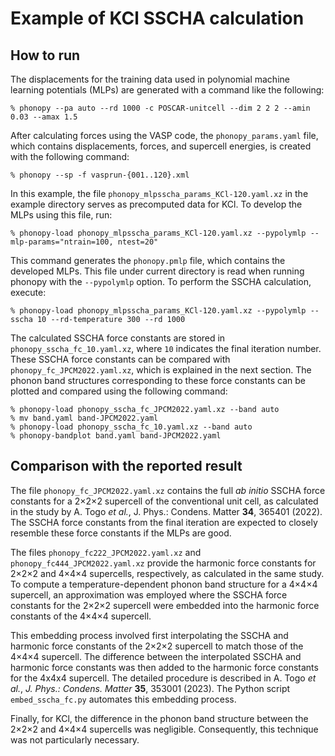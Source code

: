 # Example of KCl SSCHA calculation

## How to run

The displacements for the training data used in polynomial machine learning
potentials (MLPs) are generated with a command like the following:

```
% phonopy --pa auto --rd 1000 -c POSCAR-unitcell --dim 2 2 2 --amin 0.03 --amax 1.5
```

After calculating forces using the VASP code, the `phonopy_params.yaml` file,
which contains displacements, forces, and supercell energies, is created with
the following command:

```
% phonopy --sp -f vasprun-{001..120}.xml
```

In this example, the file `phonopy_mlpsscha_params_KCl-120.yaml.xz` in the
example directory serves as precomputed data for KCl. To develop the MLPs using
this file, run:

```
% phonopy-load phonopy_mlpsscha_params_KCl-120.yaml.xz --pypolymlp --mlp-params="ntrain=100, ntest=20"
```

This command generates the `phonopy.pmlp` file, which contains the developed
MLPs. This file under current directory is read when running phonopy with the
`--pypolymlp` option. To perform the SSCHA calculation, execute:

```
% phonopy-load phonopy_mlpsscha_params_KCl-120.yaml.xz --pypolymlp --sscha 10 --rd-temperature 300 --rd 1000
```

The calculated SSCHA force constants are stored in
`phonopy_sscha_fc_10.yaml.xz`, where `10` indicates the final iteration number.
These SSCHA force constants can be compared with `phonopy_fc_JPCM2022.yaml.xz`,
which is explained in the next section. The phonon band structures corresponding
to these force constants can be plotted and compared using the following
command:

```
% phonopy-load phonopy_sscha_fc_JPCM2022.yaml.xz --band auto
% mv band.yaml band-JPCM2022.yaml
% phonopy-load phonopy_sscha_fc_10.yaml.xz --band auto
% phonopy-bandplot band.yaml band-JPCM2022.yaml
```

## Comparison with the reported result

The file `phonopy_fc_JPCM2022.yaml.xz` contains the full *ab initio* SSCHA
force constants for a 2×2×2 supercell of the conventional unit cell, as
calculated in the study by A. Togo *et al.*, J. Phys.: Condens. Matter **34**,
365401 (2022). The SSCHA force constants from the final iteration are expected
to closely resemble these force constants if the MLPs are good.

The files `phonopy_fc222_JPCM2022.yaml.xz` and `phonopy_fc444_JPCM2022.yaml.xz`
provide the harmonic force constants for 2×2×2 and 4×4×4 supercells,
respectively, as calculated in the same study. To compute a
temperature-dependent phonon band structure for a 4×4×4 supercell, an
approximation was employed where the SSCHA force constants for the 2×2×2
supercell were embedded into the harmonic force constants of the 4×4×4
supercell.

This embedding process involved first interpolating the SSCHA and harmonic force
constants of the 2×2×2 supercell to match those of the 4×4×4 supercell. The
difference between the interpolated SSCHA and harmonic force constants was then
added to the harmonic force constants for the 4x4x4 supercell. The detailed
procedure is described in A. Togo *et al.*, *J. Phys.: Condens. Matter* **35**,
353001 (2023). The Python script `embed_sscha_fc.py` automates this embedding
process.

Finally, for KCl, the difference in the phonon band structure between the 2×2×2
and 4×4×4 supercells was negligible. Consequently, this technique was not
particularly necessary.
